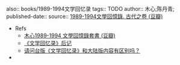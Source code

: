 also:: books/1989-1994文学回忆录
tags:: TODO
author:: 木心;陈丹青;
published-date:: 
source:: [1989-1994文學回憶錄. 古代之卷 (豆瓣)](https://book.douban.com/subject/25717241/)

- Refs
  - [木心1989-1994 文學回憶錄套書 (豆瓣)](https://book.douban.com/subject/25748615/)
  - [《文学回忆录》后记](https://site.douban.com/106811/widget/notes/1176855/note/254006983/)
  - [请问台版《文学回忆录》和大陆版内容有区别吗？](https://www.douban.com/group/topic/213546033/?_i=328843968aJYtG,461118968aJYtG )
-